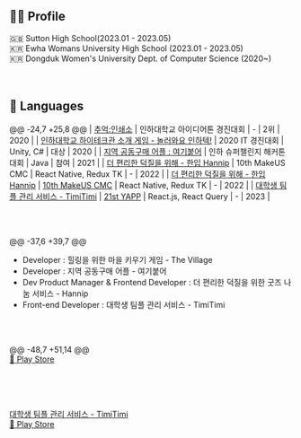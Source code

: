## 👩‍💼 Profile

🇬🇧 Sutton High School(2023.01 - 2023.05) <br/>
🇰🇷 Ewha Womans University High School (2023.01 - 2023.05) <br/>
🇰🇷 Dongduk Women's University Dept. of Computer Science (2020~) <br/>
<br><br>
## :snail: Languages
@@ -24,7 +25,8 @@
|       [추억:인쇄소](https://drive.google.com/file/d/1kh6ypadoPtBwh9cuYao8iJoTdi9xxj3X/view)       |    인하대학교 아이디어톤 경진대회    |           -            |  2위  | 2020 |
|  [인하대학교 하이테크관 소개 게임 - 놀러와요 인하텍!](https://github.com/rocher71/highTechGhost)  |           2020 IT 경진대회           |       Unity, C#        | 대상  | 2020 |
|             [지역 공동구매 어플 : 여기붙어](https://github.com/7Princesses/ComeHere)              |     인하 슈퍼챌린지 해커톤 대회      |          Java          | 참여  | 2021 |
|               [ 더 편리한 덕질을 위해 - 한입 Hannip](https://github.com/cmc-glory)                |           10th MakeUS CMC            | React Native, Redux TK |   -   | 2022 |
|               [ 더 편리한 덕질을 위해 - 한입 Hannip](https://github.com/cmc-glory)                |           [10th MakeUS CMC](https://www.makeus.in/cmc)            | React Native, Redux TK |   -   | 2022 |
|               [ 대학생 팀플 관리 서비스 - TimiTimi](https://github.com/YAPP-Github/21st-ALL-Rounder-Team-3-Web)               |           [21st YAPP](https://github.com/YAPP-Github)            | React.js, React Query |   -   | 2023 |

<br><br>

@@ -37,6 +39,7 @@
- Developer : 힐링을 위한 마을 키우기 게임 - The Village
- Developer : 지역 공동구매 어플 - 여기붙어
- Dev Product Manager & Frontend Developer : 더 편리한 덕질을 위한 굿즈 나눔 서비스 - Hannip
- Front-end Developer : 대학생 팀플 관리 서비스 - TimiTimi

<br><br>

@@ -48,7 +51,14 @@
<br>
[🔗 Play Store](https://play.google.com/store/apps/details?id=com.hannib)

<br><br>
<br>

[대학생 팀플 관리 서비스 - TimiTimi ](https://github.com/YAPP-Github/21st-ALL-Rounder-Team-3-Web)
<br>
[🔗 Play Store](https://play.google.com/store/apps/details?id=com.yapp.timitimi)

<br>
<br>


